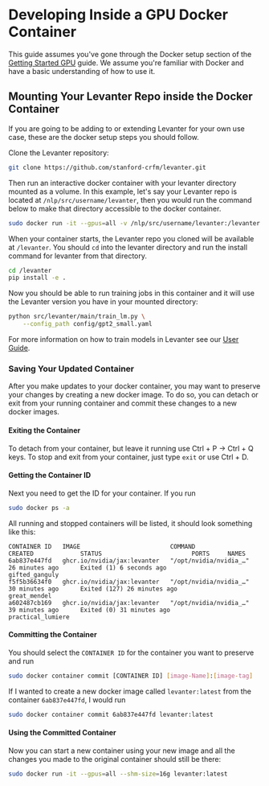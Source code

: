 # Developing Inside a GPU Docker Container

This guide assumes you've gone through the Docker setup section of the [Getting Started GPU](../Getting-Started-GPU.md) guide.
We assume you're familiar with Docker and have a basic understanding of how to use it.


## Mounting Your Levanter Repo inside the Docker Container
If you are going to be adding to or extending Levanter for your own use case, these are the docker setup steps you should follow.

Clone the Levanter repository:

```bash
git clone https://github.com/stanford-crfm/levanter.git
```

Then run an interactive docker container with your levanter directory mounted as a volume. In this example, let's say your Levanter
repo is located at `/nlp/src/username/levanter`, then you would run the command below to make that directory accessible to the docker container.

```bash
sudo docker run -it --gpus=all -v /nlp/src/username/levanter:/levanter --shm-size=16g ghcr.io/nvidia/jax:levanter
```

When your container starts, the Levanter repo you cloned will be available at `/levanter`.
You should `cd` into the levanter directory and run the install command for levanter from that directory.

```bash
cd /levanter
pip install -e .
```

Now you should be able to run training jobs in this container and it will use the Levanter version you have in your mounted directory:

```bash
python src/levanter/main/train_lm.py \
    --config_path config/gpt2_small.yaml
```

For more information on how to train models in Levanter see our [User Guide](../Getting-Started-Training.md).

### Saving Your Updated Container

After you make updates to your docker container, you may want to preserve your changes by creating a new docker image. To do so, you can detach or exit from your running container and commit these changes to a new docker images.

#### Exiting the Container
To detach from your container, but leave it running use Ctrl + P -> Ctrl + Q keys.
To stop and exit from your container, just type `exit` or use Ctrl + D.

#### Getting the Container ID
Next you need to get the ID for your container. If you run

```bash
sudo docker ps -a
```

All running and stopped containers will be listed, it should look something like this:

```
CONTAINER ID   IMAGE                         COMMAND                  CREATED             STATUS                         PORTS     NAMES
6ab837e447fd   ghcr.io/nvidia/jax:levanter   "/opt/nvidia/nvidia_…"   26 minutes ago      Exited (1) 6 seconds ago                 gifted_ganguly
f5f5b36634f0   ghcr.io/nvidia/jax:levanter   "/opt/nvidia/nvidia_…"   30 minutes ago      Exited (127) 26 minutes ago              great_mendel
a602487cb169   ghcr.io/nvidia/jax:levanter   "/opt/nvidia/nvidia_…"   39 minutes ago      Exited (0) 31 minutes ago                practical_lumiere
```

#### Committing the Container
You should select the `CONTAINER ID` for the container you want to preserve and run

```bash
sudo docker container commit [CONTAINER ID] [image-Name]:[image-tag]
```

If I wanted to create a new docker image called `levanter:latest` from the container `6ab837e447fd`, I would run

```bash
sudo docker container commit 6ab837e447fd levanter:latest
```

#### Using the Committed Container
Now you can start a new container using your new image and all the changes you made to the original container should still be there:

```bash
sudo docker run -it --gpus=all --shm-size=16g levanter:latest
```
